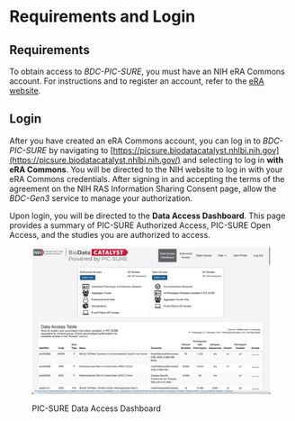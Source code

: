 # Requirements and Login

## Requirements

To obtain access to _BDC-PIC-SURE_, you must have an NIH eRA Commons account. For instructions and to register an account, refer to the [eRA website](https://www.era.nih.gov/register-accounts/register-in-era-commons.htm).

## Login

After you have created an eRA Commons account, you can log in to _BDC-PIC-SURE_ by navigating to [https://picsure.biodatacatalyst.nhlbi.nih.gov](https://picsure.biodatacatalyst.nhlbi.nih.gov/) and selecting to log in **with eRA Commons**. You will be directed to the NIH website to log in with your eRA Commons credentials. After signing in and accepting the terms of the agreement on the NIH RAS Information Sharing Consent page, allow the _BDC-Gen3_ service to manage your authorization.

Upon login, you will be directed to the **Data Access Dashboard**. This page provides a summary of PIC-SURE Authorized Access, PIC-SURE Open Access, and the studies you are authorized to access.

<figure><img src="../../../../.gitbook/assets/PIC-SURE_Data_Access_Dashboard.png" alt=""><figcaption><p>PIC-SURE Data Access Dashboard</p></figcaption></figure>



##
